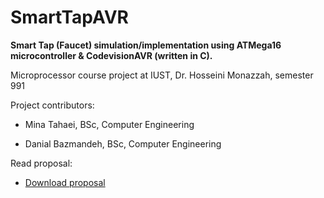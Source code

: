 # SmartTapAVR

**Smart Tap (Faucet) simulation/implementation using ATMega16 microcontroller & CodevisionAVR (written in C).**

Microprocessor course project at IUST, Dr. Hosseini Monazzah, semester 991

Project contributors: 

* Mina Tahaei, BSc, Computer Engineering

* Danial Bazmandeh, BSc, Computer Engineering

Read proposal:

* [Download proposal](https://github.com/MinaTahaei/SmartTapAVR/blob/main/Microprocessor%20Proposal%20-%20Group%201.pdf)
